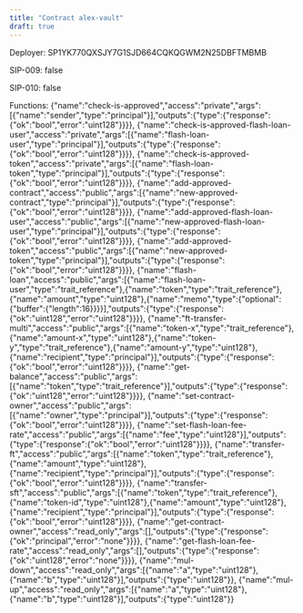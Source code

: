 ```yaml
---
title: "Contract alex-vault"
draft: true
---
```

Deployer: SP1YK770QXSJY7G1SJD664CQKQGWM2N25DBFTMBMB

SIP-009: false

SIP-010: false

Functions:
{"name":"check-is-approved","access":"private","args":[{"name":"sender","type":"principal"}],"outputs":{"type":{"response":{"ok":"bool","error":"uint128"}}}}, {"name":"check-is-approved-flash-loan-user","access":"private","args":[{"name":"flash-loan-user","type":"principal"}],"outputs":{"type":{"response":{"ok":"bool","error":"uint128"}}}}, {"name":"check-is-approved-token","access":"private","args":[{"name":"flash-loan-token","type":"principal"}],"outputs":{"type":{"response":{"ok":"bool","error":"uint128"}}}}, {"name":"add-approved-contract","access":"public","args":[{"name":"new-approved-contract","type":"principal"}],"outputs":{"type":{"response":{"ok":"bool","error":"uint128"}}}}, {"name":"add-approved-flash-loan-user","access":"public","args":[{"name":"new-approved-flash-loan-user","type":"principal"}],"outputs":{"type":{"response":{"ok":"bool","error":"uint128"}}}}, {"name":"add-approved-token","access":"public","args":[{"name":"new-approved-token","type":"principal"}],"outputs":{"type":{"response":{"ok":"bool","error":"uint128"}}}}, {"name":"flash-loan","access":"public","args":[{"name":"flash-loan-user","type":"trait_reference"},{"name":"token","type":"trait_reference"},{"name":"amount","type":"uint128"},{"name":"memo","type":{"optional":{"buffer":{"length":16}}}}],"outputs":{"type":{"response":{"ok":"uint128","error":"uint128"}}}}, {"name":"ft-transfer-multi","access":"public","args":[{"name":"token-x","type":"trait_reference"},{"name":"amount-x","type":"uint128"},{"name":"token-y","type":"trait_reference"},{"name":"amount-y","type":"uint128"},{"name":"recipient","type":"principal"}],"outputs":{"type":{"response":{"ok":"bool","error":"uint128"}}}}, {"name":"get-balance","access":"public","args":[{"name":"token","type":"trait_reference"}],"outputs":{"type":{"response":{"ok":"uint128","error":"uint128"}}}}, {"name":"set-contract-owner","access":"public","args":[{"name":"owner","type":"principal"}],"outputs":{"type":{"response":{"ok":"bool","error":"uint128"}}}}, {"name":"set-flash-loan-fee-rate","access":"public","args":[{"name":"fee","type":"uint128"}],"outputs":{"type":{"response":{"ok":"bool","error":"uint128"}}}}, {"name":"transfer-ft","access":"public","args":[{"name":"token","type":"trait_reference"},{"name":"amount","type":"uint128"},{"name":"recipient","type":"principal"}],"outputs":{"type":{"response":{"ok":"bool","error":"uint128"}}}}, {"name":"transfer-sft","access":"public","args":[{"name":"token","type":"trait_reference"},{"name":"token-id","type":"uint128"},{"name":"amount","type":"uint128"},{"name":"recipient","type":"principal"}],"outputs":{"type":{"response":{"ok":"bool","error":"uint128"}}}}, {"name":"get-contract-owner","access":"read_only","args":[],"outputs":{"type":{"response":{"ok":"principal","error":"none"}}}}, {"name":"get-flash-loan-fee-rate","access":"read_only","args":[],"outputs":{"type":{"response":{"ok":"uint128","error":"none"}}}}, {"name":"mul-down","access":"read_only","args":[{"name":"a","type":"uint128"},{"name":"b","type":"uint128"}],"outputs":{"type":"uint128"}}, {"name":"mul-up","access":"read_only","args":[{"name":"a","type":"uint128"},{"name":"b","type":"uint128"}],"outputs":{"type":"uint128"}}
